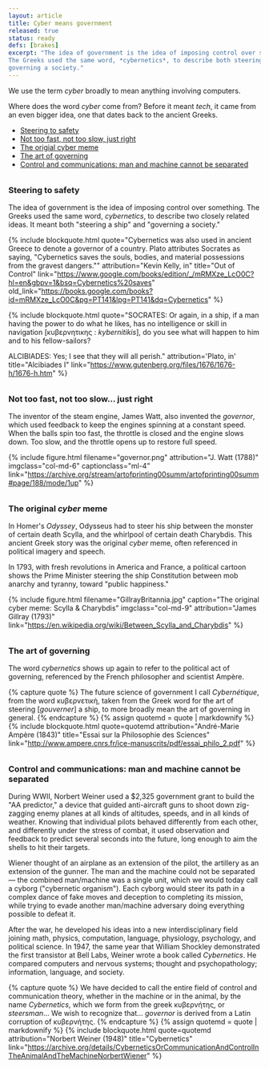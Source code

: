 ```yaml
---
layout: article
title: Cyber means government
released: true
status: ready
defs: [brakes]
excerpt: "The idea of government is the idea of imposing control over something. \
The Greeks used the same word, *cybernetics*, to describe both steering a ship and \
governing a society."
---
```


We use the term *cyber* broadly to mean anything involving computers.

Where does the word *cyber* come from? Before it meant *tech*, it came
from an even bigger idea, one that dates back to the ancient Greeks.

<style>
h3 { margin-top: 2em;
     margin-bottom: 1em;
   }
</style>


* [Steering to safety](#steering-to-safety)
* [Not too fast, not too slow, just right](#not-too-fast-not-too-slow-just-right)
* [The origial cyber meme](#the-original-cyber-meme)
* [The art of governing](#the-art-of-governing)
* [Control and communications: man and machine cannot be separated](#control-and-communications-man-and-machine-cannot-be-separated)

### Steering to safety

The idea of government is the idea of imposing control over
something. The Greeks used the same word, *cybernetics*, to describe
two closely related ideas. It meant both "steering a ship" and
"governing a society."

{% include blockquote.html
   quote="Cybernetics was also used in ancient Greece to denote a governor of
   a country. Plato attributes Socrates as saying, \"Cybernetics saves the souls, 
   bodies, and material possessions from the gravest dangers.\""
   attribution="Kevin Kelly, in"
   title="Out of Control"
   link="https://www.google.com/books/edition/_/mRMXze_LcO0C?hl=en&gbpv=1&bsq=Cybernetics%20saves"
   old_link="https://books.google.com/books?id=mRMXze_LcO0C&pg=PT141&lpg=PT141&dq=Cybernetics"
%}

{% include blockquote.html
   quote="SOCRATES: Or again, in a ship, if a man having the power to do what he likes, 
   has no intelligence or skill in navigation [κυβερνητικης : <i>kybernitikis</i>], 
   do you see what will happen to him and to his fellow-sailors?<br/>

   ALCIBIADES: Yes; I see that they will all perish."
   attribution='Plato, in'
   title="Alcibiades I"
   link="https://www.gutenberg.org/files/1676/1676-h/1676-h.htm"
%}

### Not too fast, not too slow... just right
The inventor of the steam engine, James Watt, also invented the
*governor*, which used feedback to keep the engines spinning at a
constant speed. When the balls spin too fast, the throttle is closed
and the engine slows down. Too slow, and the throttle opens up to
restore full speed.


  {% include figure.html
     filename="governor.png"
     attribution="J. Watt (1788)"
     imgclass="col-md-6"
     captionclass="ml-4"
     link="https://archive.org/stream/artofprinting00summ/artofprinting00summ#page/188/mode/1up" %}


### The original *cyber* meme
In Homer's *Odyssey*, Odysseus had to steer his ship between the
monster of certain death Scylla, and the whirlpool of certain death
Charybdis. This ancient Greek story was the original *cyber* meme,
often referenced in political imagery and speech.

In 1793, with fresh revolutions in America and France, a political
cartoon shows the Prime Minister steering the ship Constitution
between mob anarchy and tyranny, toward "public happiness."

{% include figure.html
    filename="GillrayBritannia.jpg"
	caption="The original cyber meme: Scylla &amp; Charybdis"
	imgclass="col-md-9"
	attribution="James Gillray (1793)"
	link="https://en.wikipedia.org/wiki/Between_Scylla_and_Charybdis" %}

### The art of governing
The word *cybernetics* shows up again to refer to the political act of
governing, referenced by the French philosopher and scientist
Amp&egrave;re.

{% capture quote %}
The future science of government I call *Cybernétique*, from the word κυβερνετικὴ, 
taken from the Greek word for the art of steering [<i>gouverner</i>] a ship, to more broadly
mean the art of governing in general.
{% endcapture %}
{% assign quotemd = quote | markdownify %}
{% include blockquote.html quote=quotemd attribution="Andr&eacute;-Marie Amp&egrave;re (1843)"
     title="Essai sur la Philosophie des Sciences"
   link="http://www.ampere.cnrs.fr/ice-manuscrits/pdf/essai_philo_2.pdf"
%}

### Control and communications: man and machine cannot be separated
During WWII, Norbert Weiner used a $2,325 government grant to build the
"AA predictor," a device that guided anti-aircraft guns to shoot down
zig-zagging enemy planes at all kinds of altitudes, speeds, and in all
kinds of weather. Knowing that individual pilots behaved differently
from each other, and differently under the stress of combat, it used
observation and feedback to predict several seconds into the future,
long enough to aim the shells to hit their targets.

Wiener thought of an airplane as an extension of the pilot, the
artillery as an extension of the gunner. The man and the machine could
not be separated &mdash; the combined man/machine was a single unit,
which we would today call a cyborg ("cybernetic organism"). Each
cyborg would steer its path in a complex dance of fake moves and
deception to completing its mission, while trying to evade another
man/machine adversary doing everything possible to defeat it.

After the war, he developed his ideas into a new interdisciplinary
field joining math, physics, computation, language, physiology,
psychology, and political science. In 1947, the same year that William
Shockley demonstrated the first transistor at Bell Labs, Weiner wrote
a book called *Cybernetics*.  He compared computers and nervous
systems; thought and psychopathology; information, language, and
society.


{% capture quote %}
We have decided to call the entire field of control and communication
theory, whether in the machine or in the animal, by the name
*Cybernetics*, which we form from the greek κυβερνήτης, or *steersman*... 
We wish to recognize that... *governor* is derived from a Latin corruption of κυβερνήτης.
{% endcapture %}
{% assign quotemd = quote | markdownify %}
{% include blockquote.html quote=quotemd attribution="Norbert Weiner (1948)"  title="Cybernetics"
   link="https://archive.org/details/CyberneticsOrCommunicationAndControlInTheAnimalAndTheMachineNorbertWiener"
 %}

